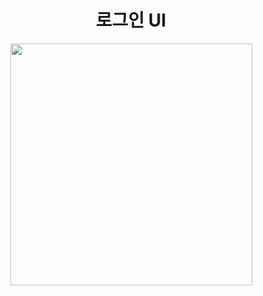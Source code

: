 <div align="center">

# 로그인 UI


<img width="387" alt="" src="https://user-images.githubusercontent.com/55340876/76873947-cdd4d900-68b1-11ea-8f76-6261bbfb6e5b.gif">

</div>
